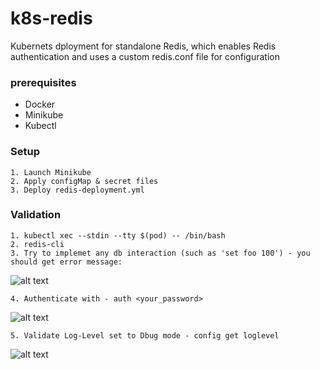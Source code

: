 # k8s-redis
Kubernets dployment for standalone Redis, which enables Redis authentication and uses a custom redis.conf file for configuration

### prerequisites
- Docker
- Minikube
- Kubectl

### Setup
```
1. Launch Minikube
2. Apply configMap & secret files
3. Deploy redis-deployment.yml
```

### Validation
```
1. kubectl xec --stdin --tty $(pod) -- /bin/bash
2. redis-cli
3. Try to implemet any db interaction (such as 'set foo 100') - you should get error message: 
```
![alt text](https://github.com/shahar5/k8s-redis/main/Pics_for_README.md/auth_err.PNG)
```
4. Authenticate with - auth <your_password>
```
![alt text](https://github.com/shahar5/k8s-redis/main/Pics_for_README.md/auth_ok.PNG)
```
5. Validate Log-Level set to Dbug mode - config get loglevel
```
![alt text](https://github.com/shahar5/k8s-redis/main/Pics_for_README.md/log_level.PNG)
